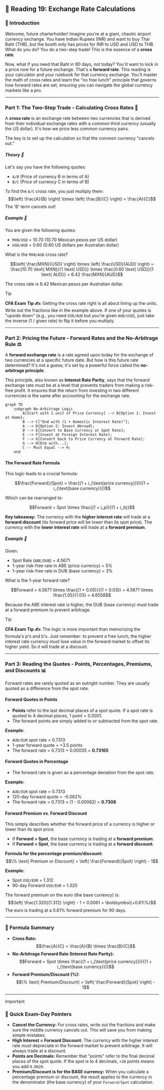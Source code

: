 ## 🚀 Reading 19: Exchange Rate Calculations

### 🎯 Introduction

Welcome, future charterholder! Imagine you're at a giant, chaotic airport currency exchange. You have Indian Rupees (INR) and want to buy Thai Baht (THB), but the booth only has prices for INR to USD and USD to THB. What do you do? You do a two-step trade! This is the essence of a **cross rate**.

Now, what if you need that Baht in 90 days, not today? You'd want to lock in a price now for a future exchange. That's a **forward rate**. This reading is your calculator and your rulebook for that currency exchange. You'll master the math of cross rates and learn the "no free lunch" principle that governs how forward rates are set, ensuring you can navigate the global currency markets like a pro.

-----

### Part 1: The Two-Step Trade - Calculating Cross Rates 💱

A **cross rate** is an exchange rate between two currencies that is derived from their individual exchange rates with a common third currency (usually the US dollar). It's how we price less common currency pairs.

The key is to set up the calculation so that the common currency "cancels out."

##### **Theory 🧠**

Let's say you have the following quotes:

  * `A/B` (Price of currency B in terms of A)
  * `B/C` (Price of currency C in terms of B)

To find the `A/C` cross rate, you just multiply them:
$$\left( \frac{A}{B} \right) \times \left( \frac{B}{C} \right) = \frac{A}{C}$$
The 'B' term cancels out!

##### **Example 🧮**

You are given the following quotes:

  * `MXN/USD` = 10.70 (10.70 Mexican pesos per US dollar)
  * `USD/AUD` = 0.60 (0.60 US dollars per Australian dollar)

What is the `MXN/AUD` cross rate?

$$\left( \frac{MXN}{USD} \right) \times \left( \frac{USD}{AUD} \right) = \frac{10.70 \text{ MXN}}{1 \text{ USD}} \times \frac{0.60 \text{ USD}}{1 \text{ AUD}} = 6.42 \frac{MXN}{AUD}$$

The cross rate is 6.42 Mexican pesos per Australian dollar.

> [!TIP]
> **CFA Exam Tip ✍️:** Getting the cross rate right is all about lining up the units. Write out the fractions like in the example above. If one of your quotes is "upside down" (e.g., you need `USD/AUD` but you're given `AUD/USD`), just take the inverse (1 / given rate) to flip it before you multiply.

-----

### Part 2: Pricing the Future - Forward Rates and the No-Arbitrage Rule ⚖️

A **forward exchange rate** is a rate agreed upon today for the exchange of two currencies at a specific future date. But how is this future rate determined? It's not a guess; it's set by a powerful force called the **no-arbitrage principle**.

This principle, also known as **Interest Rate Parity**, says that the forward exchange rate must be at a level that prevents traders from making a risk-free profit. It ensures that the return from investing in two different currencies is the same after accounting for the exchange rate.

```mermaid
graph TD
    subgraph No-Arbitrage Logic
        A[Start with 1 unit of Price Currency] --> B{Option 1: Invest at Home};
        B --> C["End with (1 + Domestic Interest Rate)"];
        A --> D{Option 2: Invest Abroad};
        D --> E[Convert to Base Currency at Spot Rate];
        E --> F[Invest at Foreign Interest Rate];
        F --> G[Convert back to Price Currency at Forward Rate];
        G --> H[End with...];
        C -- Must Equal --> H;
    end
```

#### **The Forward Rate Formula**

This logic leads to a crucial formula:

$$\frac{Forward}{Spot} = \frac{(1 + i_{\text{price currency}})}{(1 + i_{\text{base currency}})}$$

Which can be rearranged to:

$$Forward = Spot \times \frac{(1 + i_p)}{(1 + i_b)}$$

**Key takeaway:** The currency with the **higher interest rate** will trade at a **forward discount** (its forward price will be lower than its spot price). The currency with the **lower interest rate** will trade at a **forward premium**.

##### **Example 🧮**

Given:

  * Spot Rate (`ABE/DUB`) = 4.5671
  * 1-year risk-free rate in ABE (price currency) = 5%
  * 1-year risk-free rate in DUB (base currency) = 3%

What is the 1-year forward rate?

$$Forward = 4.5671 \times \frac{(1 + 0.05)}{(1 + 0.03)} = 4.5671 \times \frac{1.05}{1.03} = 4.6558$$

Because the ABE interest rate is higher, the DUB (base currency) must trade at a forward premium to prevent arbitrage.

> [!TIP]
> **CFA Exam Tip ✍️:** The logic is more important than memorizing the formula's p's and b's. Just remember: to prevent a free lunch, the higher interest rate currency *must* lose value in the forward market to offset its higher yield. So it will trade at a discount.

-----

### Part 3: Reading the Quotes - Points, Percentages, Premiums, and Discounts 📊

Forward rates are rarely quoted as an outright number. They are usually quoted as a difference from the spot rate.

#### **Forward Quotes in Points**

  * **Points** refer to the last decimal places of a spot quote. If a spot rate is quoted to 4 decimal places, 1 point = 0.0001.
  * The forward points are simply added to or subtracted from the spot rate.

**Example:**

  * `AUD/EUR` spot rate = 0.7313
  * 1-year forward quote = +3.5 points
  * The forward rate = 0.7313 + 0.00035 = **0.73165**

#### **Forward Quotes in Percentage**

  * The forward rate is given as a percentage deviation from the spot rate.

**Example:**

  * `AUD/EUR` spot rate = 0.7313
  * 120-day forward quote = –0.062%
  * The forward rate = 0.7313 × (1 - 0.00062) = **0.7308**

#### **Forward Premium vs. Forward Discount**

This simply describes whether the forward price of a currency is higher or lower than its spot price.

  * If **Forward > Spot**, the base currency is trading at a **forward premium**.
  * If **Forward < Spot**, the base currency is trading at a **forward discount**.

**Formula for the percentage premium/discount:**
$$\% \text{ Premium or Discount} = \left( \frac{Forward}{Spot} \right) - 1$$

**Example:**

  * Spot `USD/EUR` = 1.312
  * 90-day Forward `USD/EUR` = 1.320

The forward premium on the euro (the base currency) is:
$$\left( \frac{1.320}{1.312} \right) - 1 = 0.0061 = \boldsymbol{+0.61\%}$$
The euro is trading at a 0.61% forward premium for 90 days.

-----

### 🧪 Formula Summary

  * **Cross Rate:**
    $$\frac{A}{C} = \frac{A}{B} \times \frac{B}{C}$$
  * **No-Arbitrage Forward Rate (Interest Rate Parity):**
    $$Forward = Spot \times \frac{(1 + i_{\text{price currency}})}{(1 + i_{\text{base currency}})}$$
  * **Forward Premium/Discount (%):**
    $$\% \text{ Premium/Discount} = \left( \frac{Forward}{Spot} \right) - 1$$

-----

> [!IMPORTANT]
>
> ### 🎯 Quick Exam-Day Pointers
>
>   * **Cancel the Currency:** For cross rates, write out the fractions and make sure the middle currency cancels out. This will save you from making simple mistakes.
>   * **High Interest = Forward Discount:** The currency with the higher interest rate *must* depreciate in the forward market to prevent arbitrage. It will always trade at a discount.
>   * **Points are Decimals:** Remember that "points" refer to the final decimal places of the spot quote. If the spot is to 4 decimals, `+20` points means you add `0.0020`.
>   * **Premium/Discount is for the BASE currency:** When you calculate a percentage premium or discount, the result applies to the currency in the denominator (the base currency) of your `Forward/Spot` calculation.
